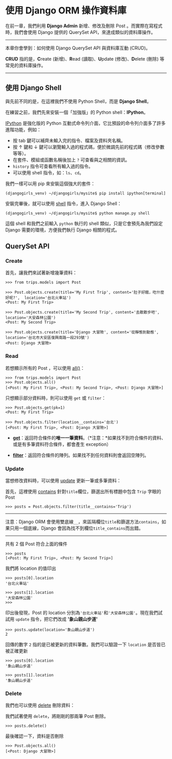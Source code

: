 # 使用 Django ORM 操作資料庫

在前一章，我們利用 **Django Admin** 新增、修改及刪除 Post 。而實際在寫程式時，我們會使用 Django 提供的 QuerySet API，來達成類似的資料庫操作。

---

本章你會學到：如何使用 Django QuerySet API 與資料庫互動 (CRUD)。

**CRUD** 指的是，**C**reate (新增)、**R**ead (讀取)、**U**pdate (修改)、**D**elete (刪除) 等常見的資料庫操作。

---

## 使用 Django Shell

與先前不同的是，在這裡我們不使用 Python Shell，而是 **Django Shell**。

在練習之前，我們先來安裝一個「加強版」的 Python shell：**IPython**。

[IPython](http://ipython.org/) 是強化版的 Python 互動式命令列介面，它比預設的命令列介面多了許多進階功能，例如：

- 按 tab 鍵可以補齊未輸入完的指令、檔案及資料夾名稱。
- 按 ↑ 鍵和 ↓ 鍵可以瀏覽輸入過的程式碼，便於微調先前的程式碼（修改參數等等）。
- 在套件、模組或函數名稱後加上 `?` 可查看與之相關的資訊。
- `history` 指令可查看所有輸入過的指令。
- 可以使用 shell 指令，如：`ls`、`cd`。

我們一樣可以用 pip 來安裝這個強大的套件：

```
(djangogirls_venv) ~/djangogirls/mysite$ pip install ipython[terminal]
```

安裝完畢後，就可以使用 [shell](https://docs.djangoproject.com/en/1.8/ref/django-admin/#django-admin-shell) 指令，進入 Django Shell：

```
(djangogirls_venv) ~/djangogirls/mysite$ python manage.py shell
```

這個 shell 和我們之前輸入 `python` 執行的 shell 類似，只是它會預先為我們設定 Django 需要的環境，方便我們執行 Django 相關的程式。


## QuerySet API

### Create

首先，讓我們來試著新增幾筆資料：

```
>>> from trips.models import Post

>>> Post.objects.create(title='My First Trip', content='肚子好餓，吃什麼好呢?',  location='台北火車站')
<Post: My First Trip>

>>> Post.objects.create(title='My Second Trip', content='去散散步吧',  location='大安森林公園')
<Post: My Second Trip>

>>> Post.objects.create(title='Django 大冒險', content='從靜態到動態',  location='台北市大安區復興南路一段293號')
<Post: Django 大冒險>
```

### Read

若想顯示所有的 Post ，可以使用
[all()](https://docs.djangoproject.com/en/1.8/ref/models/querysets/#django.db.models.query.QuerySet.all)：

```
>>> from trips.models import Post
>>> Post.objects.all()
[<Post: My First Trip>, <Post: My Second Trip>, <Post: Django 大冒險>]
```

只想顯示部分資料時，則可以使用 `get` 或 `filter`：

```
>>> Post.objects.get(pk=1)
<Post: My First Trip>

>>> Post.objects.filter(location__contains='台北')
[<Post: My First Trip>, <Post: Django 大冒險>]
```

- [**get**](https://docs.djangoproject.com/en/1.8/ref/models/querysets/#get)：返回符合條件的**唯一一筆資料**。（*注意：*如果找不到符合條件的資料、或是有多筆資料符合條件，都會產生 exception）

- [**filter**](https://docs.djangoproject.com/en/1.8/ref/models/querysets/#filter)：返回符合條件的陣列。如果找不到任何資料則會返回空陣列。


### Update

當想修改資料時，可以使用 [update](https://docs.djangoproject.com/en/1.8/ref/models/querysets/#django.db.models.query.QuerySet.update) 更新一筆或多筆資料：

首先，這裡使用 [contains](https://docs.djangoproject.com/en/1.8/ref/models/querysets/#contains) 針對`title`欄位，篩選出所有標題中包含 `Trip` 字眼的 Post

```
>>> posts = Post.objects.filter(title__contains='Trip')
```

---

注意：Django ORM 會使用雙底線`__`，來區隔欄位`title`和篩選方法`contains`，如果只用一個底線，Django
會因為找不到欄位`title_contains`而出錯。

---

共有 2 個 Post 符合上面的條件

```
>>> posts
[<Post: My First Trip>, <Post: My Second Trip>]
```

我們將 location 的值印出

```
>>> posts[0].location
'台北火車站'

>>> posts[1].location
'大安森林公園'
>>>
```

印出後發現，Post 的 location 分別為`'台北火車站'`和`'大安森林公園'`。現在我們試試用 `update` 指令，把它們改成 **'象山親山步道'**

```
>>> posts.update(location='象山親山步道')
2
```

回傳的數字 `2` 指的是已被更新的資料筆數。我們可以驗證一下 `location` 是否皆已被正確更新

```
>>> posts[0].location
'象山親山步道'

>>> posts[1].location
'象山親山步道'
```

### Delete

我們也可以使用 [delete](https://docs.djangoproject.com/en/1.8/ref/models/querysets/#django.db.models.query.QuerySet.delete) 刪除資料：

我們試著使用 `delete`，將剛剛的那兩筆 Post 刪除。

```
>>> posts.delete()
```

最後確認一下，資料是否刪除

```
>>> Post.objects.all()
[<Post: Django 大冒險>]
```
